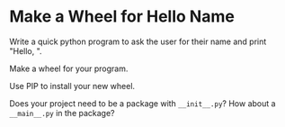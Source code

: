 # Make a Wheel for Hello Name

Write a quick python program to ask the user for their name and print "Hello, <name>".

Make a wheel for your program.

Use PIP to install your new wheel.

Does your project need to be a package with `__init__.py`? How about a `__main__.py` in the package?
